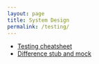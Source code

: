 ```yaml
---
layout: page
title: System Design
permalink: /testing/
---
```


- [Testing cheatsheet](https://gist.github.com/yoavniran/1e3b0162e1545055429e)
- [Difference stub and mock](https://stackoverflow.com/questions/3459287/whats-the-difference-between-a-mock-stub)